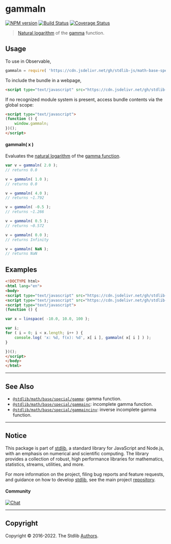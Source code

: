 <!--

@license Apache-2.0

Copyright (c) 2018 The Stdlib Authors.

Licensed under the Apache License, Version 2.0 (the "License");
you may not use this file except in compliance with the License.
You may obtain a copy of the License at

   http://www.apache.org/licenses/LICENSE-2.0

Unless required by applicable law or agreed to in writing, software
distributed under the License is distributed on an "AS IS" BASIS,
WITHOUT WARRANTIES OR CONDITIONS OF ANY KIND, either express or implied.
See the License for the specific language governing permissions and
limitations under the License.

-->

# gammaln

[![NPM version][npm-image]][npm-url] [![Build Status][test-image]][test-url] [![Coverage Status][coverage-image]][coverage-url] <!-- [![dependencies][dependencies-image]][dependencies-url] -->

> [Natural logarithm][@stdlib/math/base/special/ln] of the [gamma][@stdlib/math/base/special/gamma] function.



<section class="usage">

## Usage

To use in Observable,

```javascript
gammaln = require( 'https://cdn.jsdelivr.net/gh/stdlib-js/math-base-special-gammaln@umd/bundle.js' )
```

To include the bundle in a webpage,

```html
<script type="text/javascript" src="https://cdn.jsdelivr.net/gh/stdlib-js/math-base-special-gammaln@umd/bundle.js"></script>
```

If no recognized module system is present, access bundle contents via the global scope:

```html
<script type="text/javascript">
(function () {
    window.gammaln;
})();
</script>
```

#### gammaln( x )

Evaluates the [natural logarithm][@stdlib/math/base/special/ln] of the [gamma function][@stdlib/math/base/special/gamma].

```javascript
var v = gammaln( 2.0 );
// returns 0.0

v = gammaln( 1.0 );
// returns 0.0

v = gammaln( 4.0 );
// returns ~1.792

v = gammaln( -0.5 );
// returns ~1.266

v = gammaln( 0.5 );
// returns ~0.572

v = gammaln( 0.0 );
// returns Infinity

v = gammaln( NaN );
// returns NaN
```

</section>

<!-- /.usage -->

<section class="examples">

## Examples

<!-- eslint no-undef: "error" -->

```html
<!DOCTYPE html>
<html lang="en">
<body>
<script type="text/javascript" src="https://cdn.jsdelivr.net/gh/stdlib-js/array-base-linspace@umd/bundle.js"></script>
<script type="text/javascript" src="https://cdn.jsdelivr.net/gh/stdlib-js/math-base-special-gammaln@umd/bundle.js"></script>
<script type="text/javascript">
(function () {

var x = linspace( -10.0, 10.0, 100 );

var i;
for ( i = 0; i < x.length; i++ ) {
    console.log( 'x: %d, f(x): %d', x[ i ], gammaln( x[ i ] ) );
}

})();
</script>
</body>
</html>
```

</section>

<!-- /.examples -->

<!-- Section for related `stdlib` packages. Do not manually edit this section, as it is automatically populated. -->

<section class="related">

* * *

## See Also

-   <span class="package-name">[`@stdlib/math/base/special/gamma`][@stdlib/math/base/special/gamma]</span><span class="delimiter">: </span><span class="description">gamma function.</span>
-   <span class="package-name">[`@stdlib/math/base/special/gammainc`][@stdlib/math/base/special/gammainc]</span><span class="delimiter">: </span><span class="description">incomplete gamma function.</span>
-   <span class="package-name">[`@stdlib/math/base/special/gammaincinv`][@stdlib/math/base/special/gammaincinv]</span><span class="delimiter">: </span><span class="description">inverse incomplete gamma function.</span>

</section>

<!-- /.related -->

<!-- Section for all links. Make sure to keep an empty line after the `section` element and another before the `/section` close. -->


<section class="main-repo" >

* * *

## Notice

This package is part of [stdlib][stdlib], a standard library for JavaScript and Node.js, with an emphasis on numerical and scientific computing. The library provides a collection of robust, high performance libraries for mathematics, statistics, streams, utilities, and more.

For more information on the project, filing bug reports and feature requests, and guidance on how to develop [stdlib][stdlib], see the main project [repository][stdlib].

#### Community

[![Chat][chat-image]][chat-url]

---

## Copyright

Copyright &copy; 2016-2022. The Stdlib [Authors][stdlib-authors].

</section>

<!-- /.stdlib -->

<!-- Section for all links. Make sure to keep an empty line after the `section` element and another before the `/section` close. -->

<section class="links">

[npm-image]: http://img.shields.io/npm/v/@stdlib/math-base-special-gammaln.svg
[npm-url]: https://npmjs.org/package/@stdlib/math-base-special-gammaln

[test-image]: https://github.com/stdlib-js/math-base-special-gammaln/actions/workflows/test.yml/badge.svg?branch=main
[test-url]: https://github.com/stdlib-js/math-base-special-gammaln/actions/workflows/test.yml?query=branch:main

[coverage-image]: https://img.shields.io/codecov/c/github/stdlib-js/math-base-special-gammaln/main.svg
[coverage-url]: https://codecov.io/github/stdlib-js/math-base-special-gammaln?branch=main

<!--

[dependencies-image]: https://img.shields.io/david/stdlib-js/math-base-special-gammaln.svg
[dependencies-url]: https://david-dm.org/stdlib-js/math-base-special-gammaln/main

-->

[chat-image]: https://img.shields.io/gitter/room/stdlib-js/stdlib.svg
[chat-url]: https://gitter.im/stdlib-js/stdlib/

[stdlib]: https://github.com/stdlib-js/stdlib

[stdlib-authors]: https://github.com/stdlib-js/stdlib/graphs/contributors

[umd]: https://github.com/umdjs/umd
[es-module]: https://developer.mozilla.org/en-US/docs/Web/JavaScript/Guide/Modules

[deno-url]: https://github.com/stdlib-js/math-base-special-gammaln/tree/deno
[umd-url]: https://github.com/stdlib-js/math-base-special-gammaln/tree/umd
[esm-url]: https://github.com/stdlib-js/math-base-special-gammaln/tree/esm
[branches-url]: https://github.com/stdlib-js/math-base-special-gammaln/blob/main/branches.md

[@stdlib/math/base/special/ln]: https://github.com/stdlib-js/math-base-special-ln/tree/umd

<!-- <related-links> -->

[@stdlib/math/base/special/gamma]: https://github.com/stdlib-js/math-base-special-gamma/tree/umd

[@stdlib/math/base/special/gammainc]: https://github.com/stdlib-js/math-base-special-gammainc/tree/umd

[@stdlib/math/base/special/gammaincinv]: https://github.com/stdlib-js/math-base-special-gammaincinv/tree/umd

<!-- </related-links> -->

</section>

<!-- /.links -->
